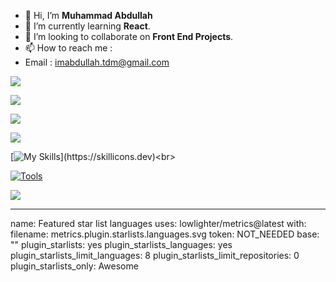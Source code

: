 - 👋 Hi, I’m **Muhammad Abdullah**
- 🌱 I’m currently learning **React**.
- 💞️ I’m looking to collaborate on **Front End Projects**.
- 📫 How to reach me :
- Email : imabdullah.tdm@gmail.com  

<!---
abdullah-dev5/abdullah-dev5 is a ✨ special ✨ repository because its `README.md` (this file) appears on your GitHub profile.
You can click the Preview link to take a look at your changes.
--->
![](http://github-profile-summary-cards.vercel.app/api/cards/profile-details?username=abdullah-dev5&theme=nord_bright)<br/>

![](https://github-readme-streak-stats.herokuapp.com/?user=abdullah-dev5&theme=nord_bright&hide_border=false)



![](https://raw.githubusercontent.com/abdullah-dev5/github-stats/master/generated/languages.svg#gh-light-mode-only)

![](https://github-readme-stats.vercel.app/api/top-langs/?username=abdullah-dev5&theme=nord_bright&hide_border=false&include_all_commits=false&count_private=false&layout=compact)<br>

[![My Skills](https://skillicons.dev/icons?i=html,css,tailwind,bootstrap,js,react,redux,nodejs,express,java,linux,bash,cpp,mongodb,mysql,sqlite,git,github,)](https://skillicons.dev)<br>

[![Tools](https://skillicons.dev/icons?i=vite,vscode,vercel,postman,idea,figma)](https://skillicons.dev)

![](https://visitcount.itsvg.in/api?id=abdullah-dev5&icon=9&color=0)

---
name: Featured star list languages
uses: lowlighter/metrics@latest
with:
  filename: metrics.plugin.starlists.languages.svg
  token: NOT_NEEDED
  base: ""
  plugin_starlists: yes
  plugin_starlists_languages: yes
  plugin_starlists_limit_languages: 8
  plugin_starlists_limit_repositories: 0
  plugin_starlists_only: Awesome
 
